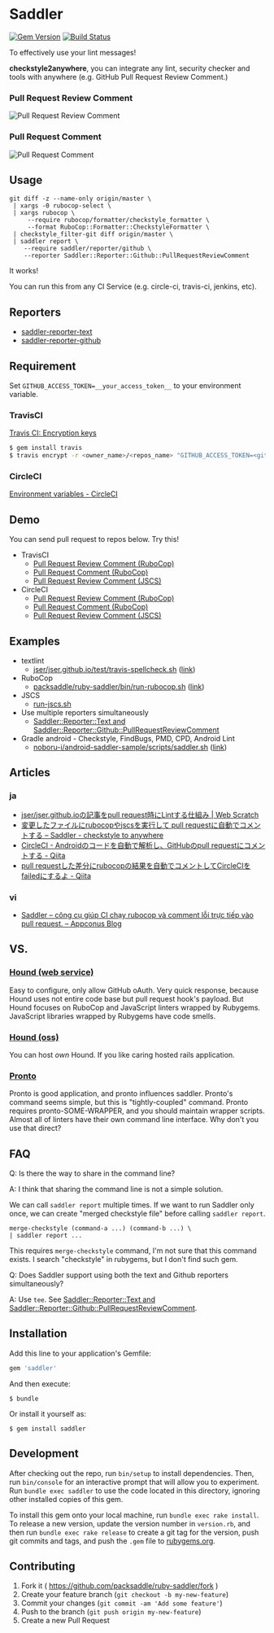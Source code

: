 # Saddler

[![Gem Version](http://img.shields.io/gem/v/saddler.svg?style=flat)](http://badge.fury.io/rb/saddler)
[![Build Status](http://img.shields.io/travis/packsaddle/ruby-saddler/master.svg?style=flat)](https://travis-ci.org/packsaddle/ruby-saddler)

To effectively use your lint messages!

**checkstyle2anywhere**, you can integrate any lint, security checker and tools with anywhere (e.g. GitHub Pull Request Review Comment.)


### Pull Request Review Comment

![Pull Request Review Comment](https://cloud.githubusercontent.com/assets/75448/6392012/842ba6e2-bdff-11e4-84c3-bc180ac199bc.png "Pull Request Review Comment")


### Pull Request Comment

![Pull Request Comment](https://cloud.githubusercontent.com/assets/75448/6392013/892d1e5a-bdff-11e4-8ffb-f8ca93507662.png "Pull Request Comment")


## Usage

```
git diff -z --name-only origin/master \
 | xargs -0 rubocop-select \
 | xargs rubocop \
     --require rubocop/formatter/checkstyle_formatter \
     --format RuboCop::Formatter::CheckstyleFormatter \
 | checkstyle_filter-git diff origin/master \
 | saddler report \
    --require saddler/reporter/github \
    --reporter Saddler::Reporter::Github::PullRequestReviewComment
```

It works!

You can run this from any CI Service (e.g. circle-ci, travis-ci, jenkins, etc).


## Reporters

* [saddler-reporter-text](https://github.com/packsaddle/ruby-saddler-reporter-text)
* [saddler-reporter-github](https://github.com/packsaddle/ruby-saddler-reporter-github)


## Requirement

Set `GITHUB_ACCESS_TOKEN=__your_access_token__` to your environment variable.


### TravisCI

[Travis CI: Encryption keys](http://docs.travis-ci.com/user/encryption-keys/)

```bash
$ gem install travis
$ travis encrypt -r <owner_name>/<repos_name> "GITHUB_ACCESS_TOKEN=<github_token>"
```


### CircleCI

[Environment variables - CircleCI](https://circleci.com/docs/environment-variables)


## Demo
You can send pull request to repos below. Try this!

* TravisCI
    * [Pull Request Review Comment (RuboCop)](https://github.com/packsaddle/example-travis_ci-pull_request_review)
    * [Pull Request Comment (RuboCop)](https://github.com/packsaddle/example-travis_ci-pull_request)
    * [Pull Request Review Comment (JSCS)](https://github.com/packsaddle/example-travis_ci-pull_request_review-jscs)
* CircleCI
    * [Pull Request Review Comment (RuboCop)](https://github.com/packsaddle/example-circle_ci-pull_request_review)
    * [Pull Request Comment (RuboCop)](https://github.com/packsaddle/example-circle_ci-pull_request)
    * [Pull Request Review Comment (JSCS)](https://github.com/packsaddle/example-circle_ci-pull_request_review-jscs)


## Examples

* textlint
    * [jser/jser.github.io/test/travis-spellcheck.sh](./example/travis-spellcheck.sh) ([link](https://github.com/jser/jser.github.io/blob/6df31731656e0ebf04f84b92e5ae3d98096214b7/test/travis-spellcheck.sh))
* RuboCop
    * [packsaddle/ruby-saddler/bin/run-rubocop.sh](./example/run-rubocop.sh) ([link](https://github.com/packsaddle/ruby-saddler/blob/f0abab9d0c43a0a062c1f062000680a49ddb27a2/bin/run-rubocop.sh))
* JSCS
    * [run-jscs.sh](./example/run-jscs.sh)
* Use multiple reporters simultaneously
    * [Saddler::Reporter::Text and Saddler::Reporter::Github::PullRequestReviewComment](./example/run-simultaneously.sh)
* Gradle android - Checkstyle, FindBugs, PMD, CPD, Android Lint
    * [noboru-i/android-saddler-sample/scripts/saddler.sh](./example/run-gradle-android.sh) ([link](https://github.com/noboru-i/android-saddler-sample/blob/626fc93c6693144bd069db563836a856f401864a/scripts/saddler.sh))


## Articles

### ja

* [jser/jser.github.ioの記事をpull request時にLintする仕組み | Web Scratch](http://efcl.info/2015/03/04/linting-article/)
* [変更したファイルにrubocopやjscsを実行して pull requestに自動でコメントする – Saddler - checkstyle to anywhere](http://packsaddle.org/articles/saddler-overview/)
* [CircleCI - Androidのコードを自動で解析し、GitHubのpull requestにコメントする - Qiita](http://qiita.com/noboru_i/items/2f30296db1c8a6dfbd9b)
* [pull requestした差分にrubocopの結果を自動でコメントしてCircleCIをfailedにするよ - Qiita](http://qiita.com/nifuramu/items/e7490e86b7b67d99ac87)

### vi
* [Saddler – công cụ giúp CI chạy rubocop và comment lỗi trực tiếp vào pull request. – Appconus Blog](http://blog.appconus.com/2015/11/19/saddler-cong-cu-giup-ci-chay-rubocop-va-comment-loi-truc-tiep-vao-pull-request/)

## VS.

### [Hound (web service)](https://houndci.com/)

Easy to configure, only allow GitHub oAuth.
Very quick response,
because Hound uses not entire code base but pull request hook's payload.
But Hound focuses on RuboCop and JavaScript linters wrapped by Rubygems.
JavaScript libraries wrapped by Rubygems have code smells.


### [Hound (oss)](https://github.com/thoughtbot/hound)

You can host *own* Hound.
If you like caring hosted rails application.


### [Pronto](https://github.com/mmozuras/pronto)

Pronto is good application, and pronto influences saddler.
Pronto's command seems simple, but this is "tightly-coupled" command.
Pronto requires pronto-SOME-WRAPPER, and you should maintain wrapper scripts.
Almost all of linters have their own command line interface.
Why don't you use that direct?


## FAQ

Q: Is there the way to share in the command line?

A: I think that sharing the command line is not a simple solution.

We can call `saddler report` multiple times.
If we want to run Saddler only once, we can create "merged checkstyle file" before calling `saddler report`.

```
merge-checkstyle (command-a ...) (command-b ...) \
| saddler report ...
```

This requires `merge-checkstyle` command, I'm not sure that this command exists. I search "checkstyle" in rubygems, but I don't find such gem.


Q: Does Saddler support using both the text and Github reporters simultaneously?

A: Use `tee`. See [Saddler::Reporter::Text and Saddler::Reporter::Github::PullRequestReviewComment](./example/run-simultaneously.sh).

## Installation

Add this line to your application's Gemfile:

```ruby
gem 'saddler'
```

And then execute:

    $ bundle

Or install it yourself as:

    $ gem install saddler


## Development

After checking out the repo, run `bin/setup` to install dependencies. Then, run `bin/console` for an interactive prompt that will allow you to experiment. Run `bundle exec saddler` to use the code located in this directory, ignoring other installed copies of this gem.

To install this gem onto your local machine, run `bundle exec rake install`. To release a new version, update the version number in `version.rb`, and then run `bundle exec rake release` to create a git tag for the version, push git commits and tags, and push the `.gem` file to [rubygems.org](https://rubygems.org).


## Contributing

1. Fork it ( https://github.com/packsaddle/ruby-saddler/fork )
2. Create your feature branch (`git checkout -b my-new-feature`)
3. Commit your changes (`git commit -am 'Add some feature'`)
4. Push to the branch (`git push origin my-new-feature`)
5. Create a new Pull Request
